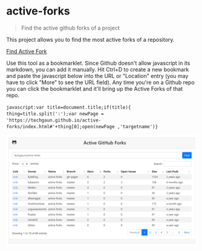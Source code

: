 # active-forks

> Find the active github forks of a project

This project allows you to find the most active forks of a repository.

[Find Active Fork](https://techgaun.github.io/active-forks/index.html)

Use this tool as a bookmarklet. Since Github doesn't allow javascript in its markdown, you can add it manually. Hit Ctrl+D to create a new bookmark and paste the javascript below into the URL or "Location" entry (you may have to click "More" to see the URL field). Any time you're on a Github repo you can click the bookmarklet and it'll bring up the Active Forks of that repo.

`javascript:var title=document.title;if(title){  thing=title.split(':');var newPage = 'https://techgaun.github.io/active-forks/index.html#'+thing[0];open(newPage ,'targetname')}`

![Screenshot](screenshot.png "Active Forks in Action")
